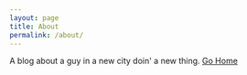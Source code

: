 ```yaml
---
layout: page
title: About
permalink: /about/
---
```


A blog about a guy in a new city doin' a new thing.  [Go Home](/)